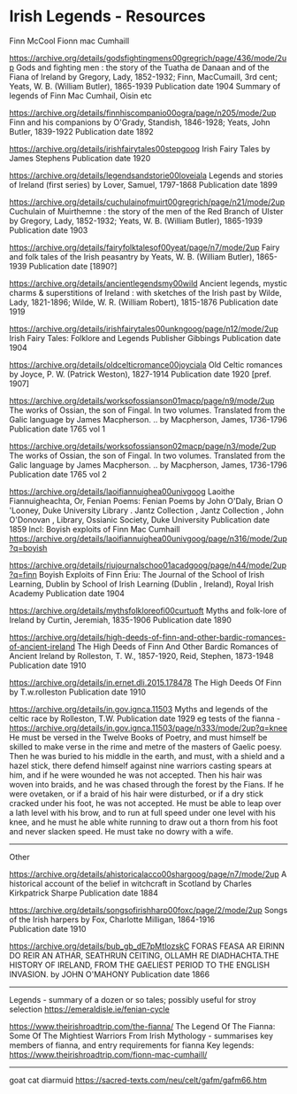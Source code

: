 # Irish Legends - Resources

Finn McCool
Fionn mac Cumhaill

https://archive.org/details/godsfightingmens00gregrich/page/436/mode/2up
Gods and fighting men : the story of the Tuatha de Danaan and of the Fiana of Ireland
by Gregory, Lady, 1852-1932; Finn, MacCumaill, 3rd cent; Yeats, W. B. (William Butler), 1865-1939
Publication date 1904
Summary of legends of Finn Mac Cumhail, Oisin etc

https://archive.org/details/finnhiscompanio00ogra/page/n205/mode/2up
Finn and his companions
by O'Grady, Standish, 1846-1928; Yeats, John Butler, 1839-1922
Publication date 1892

https://archive.org/details/irishfairytales00stepgoog
Irish Fairy Tales
by James Stephens
Publication date 1920


https://archive.org/details/legendsandstorie00loveiala
Legends and stories of Ireland (first series)
by Lover, Samuel, 1797-1868
Publication date 1899

https://archive.org/details/cuchulainofmuirt00gregrich/page/n21/mode/2up
Cuchulain of Muirthemne : the story of the men of the Red Branch of Ulster
by Gregory, Lady, 1852-1932; Yeats, W. B. (William Butler), 1865-1939
Publication date 1903

https://archive.org/details/fairyfolktalesof00yeat/page/n7/mode/2up
Fairy and folk tales of the Irish peasantry
by Yeats, W. B. (William Butler), 1865-1939
Publication date [1890?]

https://archive.org/details/ancientlegendsmy00wild
Ancient legends, mystic charms & superstitions of Ireland : with sketches of the Irish past
by Wilde, Lady, 1821-1896; Wilde, W. R. (William Robert), 1815-1876
Publication date 1919


https://archive.org/details/irishfairytales00unkngoog/page/n12/mode/2up
Irish Fairy Tales: Folklore and Legends
Publisher Gibbings
Publication date 1904


https://archive.org/details/oldcelticromance00joyciala
Old Celtic romances
by Joyce, P. W. (Patrick Weston), 1827-1914
Publication date 1920 [pref. 1907]

https://archive.org/details/worksofossianson01macp/page/n9/mode/2up
The works of Ossian, the son of Fingal. In two volumes. Translated from the Galic language by James Macpherson. ..
by Macpherson, James, 1736-1796
Publication date 1765
vol 1

https://archive.org/details/worksofossianson02macp/page/n3/mode/2up
The works of Ossian, the son of Fingal. In two volumes. Translated from the Galic language by James Macpherson. ..
by Macpherson, James, 1736-1796
Publication date 1765
vol 2

https://archive.org/details/laoifiannuighea00univgoog
Laoithe Fiannuigheachta, Or, Fenian Poems: Fenian Poems
by John O'Daly, Brian O 'Looney, Duke University Library . Jantz Collection , Jantz Collection , John O'Donovan , Library, Ossianic Society, Duke University
Publication date 1859
Incl: Boyish exploits of Finn Mac Cumhaill https://archive.org/details/laoifiannuighea00univgoog/page/n316/mode/2up?q=boyish

https://archive.org/details/riujournalschoo01acadgoog/page/n44/mode/2up?q=finn
Boyish Exploits of Finn
Ériu: The Journal of the School of Irish Learning, Dublin
by School of Irish Learning (Dublin , Ireland), Royal Irish Academy
Publication date 1904


https://archive.org/details/mythsfolkloreofi00curtuoft
Myths and folk-lore of Ireland
by Curtin, Jeremiah, 1835-1906
Publication date 1890


https://archive.org/details/high-deeds-of-finn-and-other-bardic-romances-of-ancient-ireland
The High Deeds of Finn And Other Bardic Romances of Ancient Ireland
by Rolleston, T. W., 1857-1920, Reid, Stephen, 1873-1948
Publication date 1910

https://archive.org/details/in.ernet.dli.2015.178478
The High Deeds Of Finn
by T.w.rolleston
Publication date 1910

https://archive.org/details/in.gov.ignca.11503
Myths and legends of the celtic race
by Rolleston, T.W.
Publication date 1929
eg tests of the fianna - https://archive.org/details/in.gov.ignca.11503/page/n333/mode/2up?q=knee
He must be versed in the Twelve Books of Poetry, and must himself be skilled to make verse in the rime and metre of the masters of Gaelic poesy. Then he was buried to his middle in the earth, and must, with a shield and a hazel stick, there defend himself against nine warriors casting spears at him, and if he were wounded he was not accepted. Then his hair was woven into braids, and he was chased through the forest by the Fians. If he were ovetaken, or if a braid of his hair were disturbed, or if a dry stick cracked under his foot, he was not accepted. He must be able to leap over a lath level with his brow, and to run at full speed under one level with his knee, and he must he able white running to draw out a thorn from his foot and never slacken speed. He must take no dowry with a wife.

---

Other

https://archive.org/details/ahistoricalacco00shargoog/page/n7/mode/2up
A historical account of the belief in witchcraft in Scotland
by Charles Kirkpatrick Sharpe
Publication date 1884


https://archive.org/details/songsofirishharp00foxc/page/2/mode/2up
Songs of the Irish harpers
by Fox, Charlotte Milligan, 1864-1916   
Publication date 1910


https://archive.org/details/bub_gb_dE7pMtIozskC
FORAS FEASA AR EIRINN DO REIR AN ATHAR, SEATHRUN CEITING, OLLAMH RE DIADHACHTA.THE HISTORY OF IRELAND, FROM THE GAELIEST PERIOD TO THE ENGLISH INVASION.
by JOHN O'MAHONY
Publication date 1866


---

Legends - summary of a dozen or so tales; possibly useful for stroy selection
https://emeraldisle.ie/fenian-cycle


https://www.theirishroadtrip.com/the-fianna/
The Legend Of The Fianna: Some Of The Mightiest Warriors From Irish Mythology -  summarises key members of fianna, and entry requirements for fianna
Key legends: https://www.theirishroadtrip.com/fionn-mac-cumhaill/

---

goat cat diarmuid https://sacred-texts.com/neu/celt/gafm/gafm66.htm